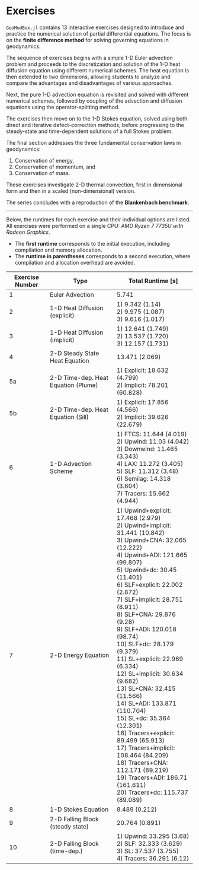 # Exercises

`GeoModBox.jl` contains 13 interactive exercises designed to introduce and practice the numerical solution of partial differential equations. The focus is on the **finite difference method** for solving governing equations in geodynamics.

The sequence of exercises begins with a simple 1-D Euler advection problem and proceeds to the discretization and solution of the 1-D heat diffusion equation using different numerical schemes. The heat equation is then extended to two dimensions, allowing students to analyze and compare the advantages and disadvantages of various approaches.

Next, the pure 1-D advection equation is revisited and solved with different numerical schemes, followed by coupling of the advection and diffusion equations using the operator-splitting method.

The exercises then move on to the 1-D Stokes equation, solved using both direct and iterative defect-correction methods, before progressing to the steady-state and time-dependent solutions of a full Stokes problem.

The final section addresses the three fundamental conservation laws in geodynamics:  
1. Conservation of energy,  
2. Conservation of momentum, and  
3. Conservation of mass.  

These exercises investigate 2-D thermal convection, first in dimensional form and then in a scaled (non-dimensional) version.  

The series concludes with a reproduction of the **Blankenbach benchmark**.

---

Below, the runtimes for each exercise and their individual options are listed.  
All exercises were performed on a single CPU: *AMD Ryzen 7 7735U with Radeon Graphics*.  

- The **first runtime** corresponds to the initial execution, including compilation and memory allocation.  
- The **runtime in parentheses** corresponds to a second execution, where compilation and allocation overhead are avoided.  

| Exercise Number | Type                               | Total Runtime [s] |
| --------------- | ---------------------------------- | ----------------- |
| 1               | Euler Advection                    | 5.741             |
| 2               | 1-D Heat Diffusion <br/> (explicit) | 1) 9.342 (1.14) <br/> 2) 9.975 (1.087) <br/> 3) 9.616 (1.017) |
| 3               | 1-D Heat Diffusion <br/> (implicit) | 1) 12.641 (1.749) <br/> 2) 13.537 (1.720) <br/> 3) 12.157 (1.731) | 
| 4               | 2-D Steady State Heat Equation     | 13.471 (2.069) |
| 5a              | 2-D Time-dep. Heat Equation (Plume) | 1) Explicit: 18.632 (4.799) <br/> 2) Implicit: 78.201 (60.828) |
| 5b              | 2-D Time-dep. Heat Equation (Sill)  | 1) Explicit: 17.856 (4.566) <br/> 2) Implicit: 39.626 (22.679) |
| 6               | 1-D Advection Scheme                | 1) FTCS: 11.644 (4.019) <br/> 2) Upwind: 11.03 (4.042) <br/> 3) Downwind: 11.465 (3.343) <br/> 4) LAX: 11.272 (3.405) <br/> 5) SLF: 11.312 (3.48) <br/> 6) Semilag: 14.318 (3.604) <br/> 7) Tracers: 15.662 (4.944) |
| 7               | 2-D Energy Equation                 | 1) Upwind+explicit: 17.468 (2.979) <br/> 2) Upwind+implicit: 31.441 (10.842) <br/> 3) Upwind+CNA: 32.065 (12.222) <br/> 4) Upwind+ADI: 121.665 (99.807) <br/> 5) Upwind+dc: 30.45 (11.401) <br/> 6) SLF+explicit: 22.002 (2.872) <br/> 7) SLF+implicit: 28.751 (8.911) <br/> 8) SLF+CNA: 29.876 (9.28) <br/> 9) SLF+ADI: 120.018 (98.74) <br/> 10) SLF+dc: 28.179 (9.379) <br/> 11) SL+explicit: 22.969 (6.334) <br/> 12) SL+implicit: 30.634 (9.682) <br/> 13) SL+CNA: 32.415 (11.566) <br/> 14) SL+ADI: 133.871 (110.704) <br/> 15) SL+dc: 35.364 (12.301) <br/> 16) Tracers+explicit: 89.499 (65.913) <br/> 17) Tracers+implicit: 108.464 (84.209) <br/> 18) Tracers+CNA: 112.171 (89.219) <br/> 19) Tracers+ADI: 186.71 (161.611) <br/> 20) Tracers+dc: 115.737 (89.089) |
| 8               | 1-D Stokes Equation                 | 8.489 (0.212) |
| 9               | 2-D Falling Block (steady state)    | 20.764 (0.891) | 
| 10              | 2-D Falling Block (time-dep.)       | 1) Upwind: 33.295 (3.68) <br/> 2) SLF: 32.333 (3.629) <br/> 3) SL: 37.537 (3.755) <br/> 4) Tracers: 36.291 (6.12) |


